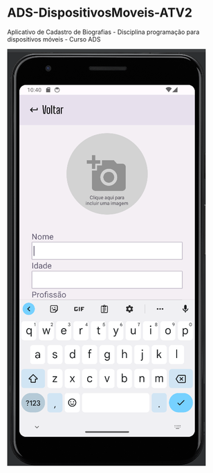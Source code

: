 # ADS-DispositivosMoveis-ATV2

Aplicativo de Cadastro de Biografias - Disciplina programação para dispositivos móveis - Curso ADS

<img src="https://github.com/ErickCSHARP/ADS-DispositivosMoveis-ATV2/blob/master/app/ps/fr-01.png"/>
